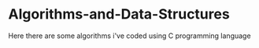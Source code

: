 # Algorithms-and-Data-Structures
Here there are some algorithms i've coded using C programming language
